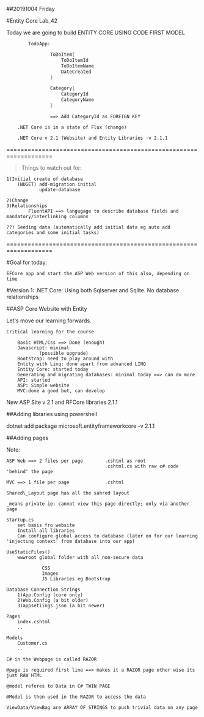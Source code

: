 ##20191004 Friday 

#Entity Core
Lab_42

Today we are going to build
		ENTITY CORE USING CODE FIRST MODEL

			TodoApp:
```cs
				ToDoItem{
					ToDoItemId
					ToDoItemName
					DateCreated
				}

				Category{
					CategoryId
					CategoryName
				}
```

					==> Add CategoryId as FOREIGN KEY

		.NET Core is in a state of Flux (change)

		.NET Core v 2.1 (Website) and Entity Libraries -v 2.1.1



===================================================================

>Things to watch out for:

	1)Initial create of database
		(NUGET) add-migration initial
				update-database

	2)Change
	3)Relationships
			FluentAPI ==> langugage to describe database fields and mandatory/interlinking columns

	??) Seeding data (automatically add initial data eg auto add categories and some initial tasks)


===================================================================



#Goal for today:

	EFCore app and start the ASP Web version of this also, depending on time


#Version 1: .NET Core: Using both Sqlserver and Sqlite. No database relationships




##ASP Core Website with Entity

Let's move our learning forwards.

	Critical learning for the course

		Basic HTML/Css ==> Done (enough)
		Javascript: minimal
				(possible upgrade)
		Bootstrap: need to play around with
		Entity with Linq: done apart from advanced LINQ
		Entity Core: started today
		Generating and migrating databases: minimal today ==> can do more
		API: started
		ASP: Simple website
		MVC:done a good but, can develop

New ASP Site v 2.1 and RFCore libraries 2.1.1



##Adding libraries using powershell 


dotnet add package microsoft.entityframeworkcore -v 2.1.1	


##Adding pages

Note:

	ASP Web ==> 2 files per page 		.cshtml as root
										.cshtml.cs with raw c# code 'behind' the page

	MVC ==> 1 file per page  			.cshtml

	Shared\_Layout page has all the sahred layout

	_means private ie: cannot view this page directly; only via another page

	Startup.cs
		set basis fro website
		Install all libraries
		Can configure global access to database (later on for our learning 'injecting context' from database into our app)

	UseStaticFiles()
		wwwroot global folder with all non-secure data

				 CSS
				 Images
				 JS Libraries eg Bootstrap

	Database Connection Strings
		1)App.Config (core only)
		2)Web.Config (a bit older)
		3)appsetiings.json (a bit newer)

	Pages
		index.cshtml
		..

	Models
		Customer.cs
		..

	C# in the Webpage is called RAZOR

	@page is required first line ==> makes it a RAZOR page other wise its just RAW HTML

	@model referes to Data in C# TWIN PAGE

	@Model is then used in the RAZOR to access the data

	ViewData/ViewBag are ARRAY OF STRINGS to push trivial data on any page